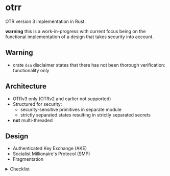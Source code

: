 # otrr

OTR version 3 implementation in Rust.

__warning__ this is a work-in-progress with current focus being on the functional implementation of a design that takes security into account.

## Warning

- crate `dsa` disclaimer states that there has not been thorough verification: functionality only

## Architecture

- OTRv3 only (OTRv2 and earlier not supported)
- Structured for security:
  - security-sensitive primitives in separate module
  - strictly separated states resulting in strictly separated secrets
- __not__ multi-threaded

## Design

- Authenticated Key Exchange (AKE)
- Socialist Millionaire's Protocol (SMP)
- Fragmentation

<details>
  <summary>Checklist</summary>

> ☐: feature, ☑: implemented, ✔: verified

__Functionality__:

- ☐ Authenticated Key Exchange (AKE)
- ☐ Socialist Millionaire's Protocol (SMP)
- ☐ Extra Symmetric Key
  - ☐ TLV `8`
  - __Known issue__: there is no convention on how this key should be used.
- ☑ Fragmentation:
  - ☑ Assemble fragments of incoming message.
  - ☐ Fragment outgoing messages.

__Operational__:
- ☐ ...

__Developmental__:

- ☐ Error do not propagate too far s.t. details leak to the client.
- ☐ Threading design choices and in-logic callbacks (into client) are not too restricting (i.e. cause problems)
- ☐ Need thread-safety for top-level API?
- ☐ ...
</details>
